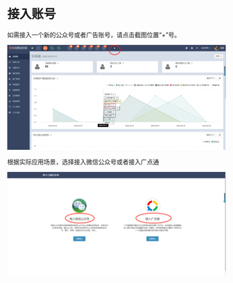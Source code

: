 # 接入账号

如需接入一个新的公众号或者广告账号，请点击截图位置“+”号。

![](/assets/1522289792%281%29.jpg)

根据实际应用场景，选择接入微信公众号或者接入广点通

![](/assets/1522289839%281%29.jpg)



